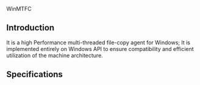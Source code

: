 <heading align="center"> WinMTFC</heading>

## Introduction
It is a high Performance multi-threaded file-copy agent for Windows; It is implemented entirely on Windows API to ensure compatibility and efficient utilization of the machine architecture.

## Specifications



